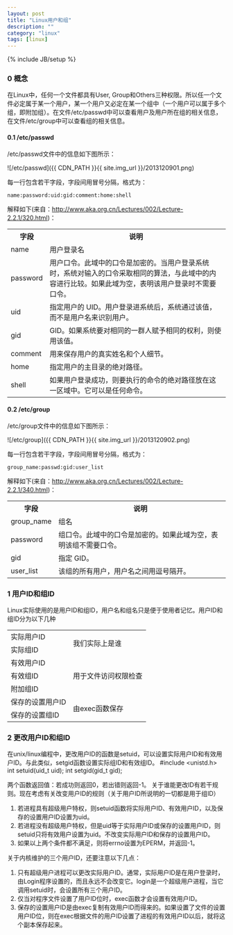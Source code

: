 ```yaml
---
layout: post
title: "Linux用户和组"
description: ""
category: "linux"
tags: [linux]
---
```

{% include JB/setup %}

### 0 概念

在Linux中，任何一个文件都具有User, Group和Others三种权限。所以任一个文件必定属于某一个用户，某一个用户又必定在某一个组中（一个用户可以属于多个组，即附加组）。在文件/etc/passwd中可以查看用户及用户所在组的相关信息，在文件/etc/group中可以查看组的相关信息。

#### 0.1 /etc/passwd

/etc/passwd文件中的信息如下图所示：

![/etc/passwd]({{ CDN_PATH }}{{ site.img_url }}/2013120901.png)

每一行包含若干字段，字段间用冒号分隔，格式为：

    name:password:uid:gid:comment:home:shell

解释如下(来自：http://www.aka.org.cn/Lectures/002/Lecture-2.2.1/320.html)：
<table>
<tbody>
<tr>
<th>
字段
</th>
<th>
说明
</th>
</tr>
<tr>
<td>
name
</td>
<td>
用户登录名
</td>
</tr>
<tr>
<td>password</td>
<td>用户口令。此域中的口令是加密的。当用户登录系统时，系统对输入的口令采取相同的算法，与此域中的内容进行比较。如果此域为空，表明该用户登录时不需要口令。</td>
</tr>
<tr>
<td>uid</td>
<td>指定用户的 UID。用户登录进系统后，系统通过该值，而不是用户名来识别用户。</td>
</tr>
<tr>
<td>gid</td>
<td>GID。如果系统要对相同的一群人赋予相同的权利，则使用该值。</td>
</tr>
<tr>
<td>comment</td>
<td>用来保存用户的真实姓名和个人细节。</td>
</tr>
<tr>
<td>home</td>
<td>指定用户的主目录的绝对路径。</td>
</tr>
<tr>
<td>shell</td>
<td>如果用户登录成功，则要执行的命令的绝对路径放在这一区域中。它可以是任何命令。</td>
</tr>
</tbody>
</table>

#### 0.2 /etc/group

/etc/group文件中的信息如下图所示：

![/etc/group]({{ CDN_PATH }}{{ site.img_url }}/2013120902.png)

每一行包含若干字段，字段间用冒号分隔，格式为：

    group_name:passwd:gid:user_list

解释如下(来自：http://www.aka.org.cn/Lectures/002/Lecture-2.2.1/340.html)：
<table><tbody>
<tr>
<th>字段</th>
<th>说明</th>
</tr>
<tr>
<td>group_name</td>
<td>组名</td>
</tr>
<tr>
<td>password</td>
<td>组口令。此域中的口令是加密的。如果此域为空，表明该组不需要口令。</td>
</tr>
<tr>
<td>gid</td>
<td>指定 GID。</td>
</tr>
<tr>
<td>user_list</td>
<td>该组的所有用户，用户名之间用逗号隔开。</td>
</tr></tbody></table>

### 1 用户ID和组ID

Linux实际使用的是用户ID和组ID，用户名和组名只是便于使用者记忆。用户ID和组ID分为以下几种
<table><tbody>
<tr>
<td>实际用户ID</td>
<td rowspan="2">我们实际上是谁</td>
</tr>
<tr>
<td>实际组ID</td>
</tr>
<tr>
<td>有效用户ID</td>
<td rowspan="3">用于文件访问权限检查</td>
</tr>
<tr><td>
有效组ID
</td></tr>
<tr><td>
附加组ID
</td></tr>
<tr>
<td>保存的设置用户ID</td>
<td rowspan="2">由exec函数保存</td>
</tr><tr><td>
保存的设置组ID</td></tr></tbody></table>


### 2 更改用户ID和组ID

在unix/linux编程中，更改用户ID的函数是setuid，可以设置实际用户ID和有效用户ID。与此类似，setgid函数设置实际组ID和有效组ID。
    #include <unistd.h>
    int setuid(uid_t uid);
    int setgid(gid_t gid);

两个函数返回值：若成功则返回0，若出错则返回-1。
关于谁能更改ID有若干规则。现在考虑有关改变用户ID的规则（关于用户ID所说明的一切都是用于组ID）

1. 若进程具有超级用户特权，则setuid函数将实际用户ID、有效用户ID，以及保存的设置用户ID设置为uid。
2. 若进程没有超级用户特权，但是uid等于实际用户ID或保存的设置用户ID，则setuid只将有效用户设置为uid。不改变实际用户ID和保存的设置用户ID。
3. 如果以上两个条件都不满足，则将errno设置为EPERM，并返回-1。

关于内核维护的三个用户ID，还要注意以下几点：

1. 只有超级用户进程可以更改实际用户ID。通常，实际用户ID是在用户登录时，由Login程序设置的，而且永远不会改变它。login是一个超级用户进程，当它调用setuid时，会设置所有三个用户ID。
2. 仅当对程序文件设置了用户ID位时，exec函数才会设置有效用户ID。
3. 保存的设置用户ID是由exec复制有效用户ID而得来的。如果设置了文件的设置用户ID位，则在exec根据文件的用户ID设置了进程的有效用户ID以后，就将这个副本保存起来。

